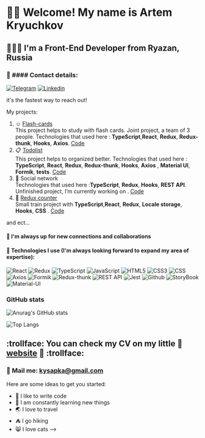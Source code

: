 # 🐱‍👤 Welcome! My name is **Artem Kryuchkov**
## 👨🏻‍💻 I'm a Front-End Developer from Ryazan, Russia
### 🤍 #### Contact details:
[![Telegram](https://img.shields.io/badge/-Telegram-282c34?style=for-the-badge&logo=telegram)](https://t.me/kysapka)
[![Linkedin](https://img.shields.io/badge/-Linkedin-282c34?style=for-the-badge&logo=linkedin&logoColor=764ABC)](https://www.linkedin.com/in/artem-kruychkov-3256a821b/)

it's the fastest way to reach out!

My projects:
1. :relaxed: [Flash-cards]()  
This project helps to study with flash cards. Joint project, a team of 3 people. Technologies that used here : **TypeScript**,**React**, **Redux**, **Redux-thunk**, **Hooks**, **Axios**. 
[Code]() 
2. :clipboard:  [Todolist]()   
This project helps to organized better. Technologies that used here : **TypeScript**, **React**, **Redux**, **Redux-thunk**, **Hooks**, **Axios** , **Material UI**, **Formik**, **tests**. [Code]()
3.  :space_invader: Social network  
Technologies that used here :**TypeScript**, **Redux**, **Hooks**, **REST API**. Unfinished project, I’m currently working on . [Code]() 
4. :sheep:  [Redux counter]()  
Small train project with  **TypeScript**,**React**, **Redux**, **Locale storage**,  **Hooks**, **CSS** . [Code]()  

and ect...

#### 🎯 I'm  always up for new connections and collaborations
#### 🖤 Technologies I use (I'm always looking forward to expand my area of expertise):
![React](https://img.shields.io/badge/-React-282c34?style=for-the-badge&logo=react)
![Redux](https://img.shields.io/badge/-Redux-282c34?style=for-the-badge&logo=redux&logoColor=764ABC)
![TypeScript](https://img.shields.io/badge/-TypeScript-282c34?style=for-the-badge&logo=typeScript)
![JavaScript](https://img.shields.io/badge/-JavaScript-282c34?style=for-the-badge&logo=javaScript)
![HTML5](https://img.shields.io/badge/-HTML5-282c34?style=for-the-badge&logo=HTML5)
![CSS3](https://img.shields.io/badge/-CSS3-282c34?style=for-the-badge&logo=CSS3)
![CSS](https://img.shields.io/badge/-CSS_preprocessor-282c34?style=for-the-badge&logo)
![Axios](https://img.shields.io/badge/-Axios-282c34?style=for-the-badge&logo=axios)
![Formik](https://img.shields.io/badge/-Formik-282c34?style=for-the-badge&logo=formik)
![Redux-thunk](https://img.shields.io/badge/-Redux_thunk-282c34?style=for-the-badge&logo=redux_thunk)
![REST API](https://img.shields.io/badge/-REST_API-282c34?style=for-the-badge&logo=rest)
![Jest](https://img.shields.io/badge/-Jest-282c34?style=for-the-badge&logo=jest)
![Github](https://img.shields.io/badge/-Github-282c34?style=for-the-badge&logo=Github)
![StoryBook](https://img.shields.io/badge/-StoryBook-282c34?style=for-the-badge&logo=StoryBook)
![Material-UI](https://img.shields.io/badge/-Material_UI-282c34?style=for-the-badge&logo=material_design)

### GitHub stats
![Anurag's GitHub stats](https://github-readme-stats.vercel.app/api?username=Kysapka&hide=stars,contribs&show_icons=true&theme=dracula)

![Top Langs](https://github-readme-stats.vercel.app/api/top-langs/?username=Kysapka&layout=compact)

## :trollface: You can check my CV on my little :frog: [website](https://kysapka.github.io/portfolio_v2/) :frog: :trollface:

### 💌 Mail me: kysapka@gmail.com


Here are some ideas to get you started:
 - 💪 I like to write code
 - 🥅 I am constantly learning new things
 - 🌏 I love to travel
 - ⛺ I go hiking
 - 😸 I love cats
-->
